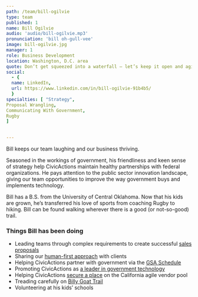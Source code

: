 ```yaml
---
path: /team/bill-ogilvie
type: team
published: 1
name: Bill Ogilvie
audio: 'audio/bill-ogilvie.mp3'
pronunciation: 'bill oh-gull-vee'
image: bill-ogilvie.jpg
manager: 1
role: Business Development
location: Washington, D.C. area
quote: Don’t get squeezed into a waterfall — let’s keep it open and agile.
social: 
  - {
  name: LinkedIn,
  url: https://www.linkedin.com/in/bill-ogilvie-91b4b5/
  }  
specialties: [ "Strategy",
Proposal Wrangling,
Communicating With Government,
Rugby
]

  
---
```


Bill keeps our team laughing and our business thriving.

Seasoned in the workings of government, his friendliness and keen sense of strategy help CivicActions maintain healthy partnerships with federal organizations. He pays attention to the public sector innovation landscape, giving our team opportunities to improve the way government buys and implements technology.

Bill has a B.S. from the University of Central Oklahoma. Now that his kids are grown, he’s transferred his love of sports from coaching Rugby to hiking. Bill can be found walking wherever there is a good (or not-so-good) trail.



### Things Bill has been doing
* Leading teams through complex requirements to create successful [sales proposals](https://civicactions-handbook.readthedocs.io/en/latest/07-sales-and-marketing/sales-guild/#the-sales-guild)
* Sharing our [human-first approach](https://civicactions.com/approach) with clients
* Helping CivicActions partner with government via the [GSA Schedule](https://www.gsa.gov/buying-selling/purchasing-programs/gsa-schedules)
* Promoting CivicActions as [a leader in government technology](http://www.govtech.com/100/)
* Helping CivicActions [secure a place](http://www.govtech.com/civic/3-Tips-for-Joining-Californias-Agile-Government-Vendor-Pool.html) on the California agile vendor pool
* Treading carefully on [Billy Goat Trail](https://www.nps.gov/choh/planyourvisit/billy-goat-trail.htm)
* Volunteering at his kids’ schools
